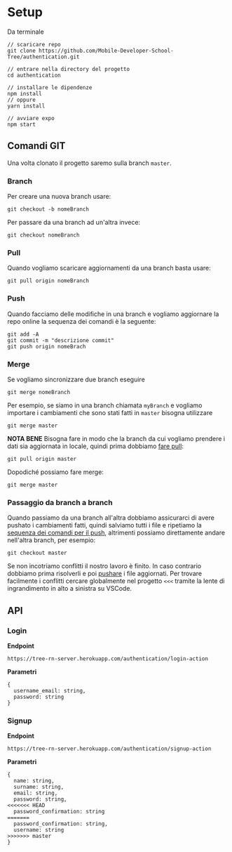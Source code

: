 # Setup

Da terminale
```
// scaricare repo
git clone https://github.com/Mobile-Developer-School-Tree/authentication.git

// entrare nella directory del progetto
cd authentication

// installare le dipendenze
npm install
// oppure
yarn install

// avviare expo
npm start
```

## Comandi GIT
Una volta clonato il progetto saremo sulla branch `master`.
### Branch
Per creare una nuova branch usare:
```
git checkout -b nomeBranch
```
Per passare da una branch ad un'altra invece:
```
git checkout nomeBranch
```
### Pull
Quando vogliamo scaricare aggiornamenti da una branch basta usare:
```
git pull origin nomeBranch
```
### Push
Quando facciamo delle modifiche in una branch e vogliamo aggiornare la repo online la sequenza dei comandi è la seguente:
```
git add -A
git commit -m "descrizione commit"
git push origin nomeBrach
```
### Merge
Se vogliamo sincronizzare due branch eseguire
```
git merge nomeBranch
```
Per esempio, se siamo in una branch chiamata `myBranch` e vogliamo importare i cambiamenti che sono stati fatti in `master` bisogna utilizzare
```
git merge master
```
**NOTA BENE**
Bisogna fare in modo che la branch da cui vogliamo prendere i dati sia aggiornata in locale, quindi prima dobbiamo [fare pull](#pull):
```
git pull origin master
```
Dopodiché possiamo fare merge:
```
git merge master
```
### Passaggio da branch a branch
Quando passiamo da una branch all'altra dobbiamo assicurarci di avere pushato i cambiamenti fatti, quindi salviamo tutti i file e ripetiamo la [sequenza dei comandi per il push](#push), altrimenti possiamo direttamente andare nell'altra branch, per esempio:
```
git checkout master
```
Se non incotriamo conflitti il nostro lavoro è finito.
In caso contrario dobbiamo prima risolverli e poi [pushare](#push) i file aggiornati.
Per trovare facilmente i conflitti cercare globalmente nel progetto `<<<` tramite la lente di ingrandimento in alto a sinistra su VSCode.

## API
### Login
**Endpoint**
```
https://tree-rn-server.herokuapp.com/authentication/login-action
```
**Parametri**
```
{
  username_email: string,
  password: string
}
```
### Signup
**Endpoint**
```
https://tree-rn-server.herokuapp.com/authentication/signup-action
```
**Parametri**
```
{
  name: string,
  surname: string,
  email: string,
  password: string,
<<<<<<< HEAD
  password_confirmation: string
=======
  password_confirmation: string,
  username: string
>>>>>>> master
}
```